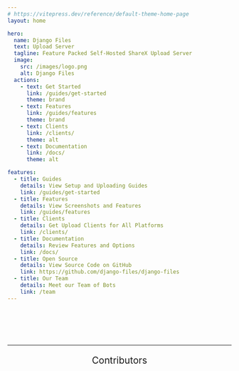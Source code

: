 ```yaml
---
# https://vitepress.dev/reference/default-theme-home-page
layout: home

hero:
  name: Django Files
  text: Upload Server
  tagline: Feature Packed Self-Hosted ShareX Upload Server
  image:
    src: /images/logo.png
    alt: Django Files
  actions:
    - text: Get Started
      link: /guides/get-started
      theme: brand
    - text: Features
      link: /guides/features
      theme: brand
    - text: Clients
      link: /clients/
      theme: alt
    - text: Documentation
      link: /docs/
      theme: alt

features:
  - title: Guides
    details: View Setup and Uploading Guides
    link: /guides/get-started
  - title: Features
    details: View Screenshots and Features
    link: /guides/features
  - title: Clients
    details: Get Upload Clients for All Platforms
    link: /clients/
  - title: Documentation
    details: Review Features and Options
    link: /docs/
  - title: Open Source
    details: View Source Code on GitHub
    link: https://github.com/django-files/django-files
  - title: Our Team
    details: Meet our Team of Bots
    link: /team
---
```


<div class="footer">

---

Contributors

<Contributors />

</div>

<style>
div.footer {
  margin-top: 96px;
  text-align: center;
}
.footer p:first-of-type {
  text-align: center;
  font-size: 1.5em;
}
</style>
